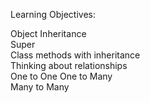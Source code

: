 Learning Objectives:  
 
Object Inheritance    
Super  
Class methods with inheritance  
Thinking about relationships  
    One to One 
    One to Many  
    Many to Many  
 